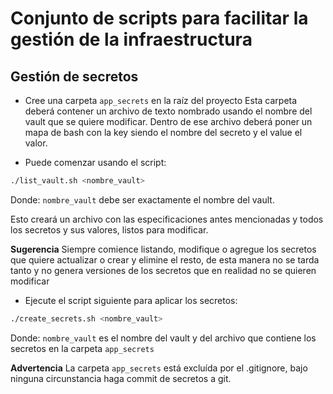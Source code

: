 # Conjunto de scripts para facilitar la gestión de la infraestructura

## Gestión de secretos

- Cree una carpeta `app_secrets` en la raíz del proyecto
Esta carpeta deberá contener un archivo de texto nombrado usando el nombre del vault que se quiere modificar. 
Dentro de ese archivo deberá poner un mapa de bash con la key siendo el nombre del secreto y el value el valor. 

- Puede comenzar usando el script: 

```bash
./list_vault.sh <nombre_vault>
```

Donde: `nombre_vault` debe ser exactamente el nombre del vault. 

Esto creará un archivo con las especificaciones antes mencionadas y todos los secretos y sus valores, listos para modificar. 

**Sugerencia** 
Siempre comience listando, modifique o agregue los secretos que quiere actualizar o crear y elimine el resto, 
de esta manera no se tarda tanto y no genera versiones de los secretos que en realidad no se quieren modificar

- Ejecute el script siguiente para aplicar los secretos: 

```bash
./create_secrets.sh <nombre_vault>
```

Donde: `nombre_vault` es el nombre del vault y del archivo que contiene los secretos en la carpeta `app_secrets`

**Advertencia**
La carpeta `app_secrets` está excluída por el .gitignore, bajo ninguna circunstancia haga commit de secretos a git. 